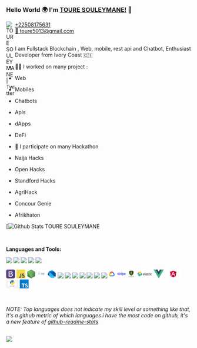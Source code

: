 ### Hello World 🌍 I'm [TOURE SOULEYMANE!](https://github.com/toure5013) 👋


<a href="tel:+2250708175631">
  <img align="left" alt="TOURE SOULEYMANE | Twitter" width="24px" src="/assets/whatsapp.png"/> +22508175631
</a> 
<br />

<a href="mailto:toure5013@gmail.com">
   📧 toure5013@gmail.com
</a> 

<br />
<br />

I am Fullstack Blockchain , Web, mobile, rest api and Chatbot, Enthusiast Developer from Ivory Coast 🇨🇮

- 👨‍💻 I worked on many project : 
- Web
- Mobiles
- Chatbots
- Apis
- dApps
- DeFi


- 🥇 I participate on many Hackathon
- Naija Hacks
- Open Hacks
- Standford Hacks
- AgriHack
- Concour Genie
- Afrikhaton

<!-- <img align="center" src="https://github-readme-stats.vercel.app/api?username=SOULEYMANE&show_icons=true&include_all_commits=true&theme=algolia" alt="Anurag's github stats"/> -->

[![Github Stats TOURE SOULEYMANE](https://github-readme-stats.vercel.app/api?username=toure5013&show_icons=true&include_all_commits=true&theme=algolia)


<br/>

**Languages and Tools:**

<code><img height="24px" src="https://hardhat.org/assets/img/Hardhat-logo.652a7049.svg"></code>
<code><img height="24px" src="https://inceptum-stor.icons8.com/yXEWLRxaFke7/400px-Solidity.png"></code>
<code><img height="24px" src="https://www.trufflesuite.com/img/homepage-hero-sept2021.svg"></code>
<code><img height="24px" src="https://repository-images.githubusercontent.com/24655114/c71c5800-6a8c-11e9-9117-8ec357c9f69e"></code>
<code><img height="24px" src="https://esp.ethereum.foundation/static/f8b753af4c23eb1e1c0896b62a37de8a/69585/ethers-js.png"></code>

<code><img height="24px" src="https://raw.githubusercontent.com/github/explore/80688e429a7d4ef2fca1e82350fe8e3517d3494d/topics/bootstrap/bootstrap.png"></code>
<code><img height="24px" src="https://raw.githubusercontent.com/github/explore/80688e429a7d4ef2fca1e82350fe8e3517d3494d/topics/javascript/javascript.png"></code>
<code><img height="24px" src="https://raw.githubusercontent.com/github/explore/80688e429a7d4ef2fca1e82350fe8e3517d3494d/topics/nodejs/nodejs.png"></code>
<code><img height="24px" src="https://raw.githubusercontent.com/github/explore/80688e429a7d4ef2fca1e82350fe8e3517d3494d/topics/java/java.png"></code>
<code><img height="24px" src="https://raw.githubusercontent.com/github/explore/80688e429a7d4ef2fca1e82350fe8e3517d3494d/topics/dart/dart.png"></code>
<code><img height="24px" src="./assets/docker.png"></code>
<code><img height="24px" src="./assets/flutter.png"></code>
<code><img height="24px" src="./assets/adonis.svg"></code>
<code><img height="24px" src="./assets/mongo.png"></code>
<code><img height="24px" src="./assets/mysql.png"></code>
<code><img height="24px" src="./assets/chat-bot.png"></code>
<code><img height="24px" src="./assets/caprover.png"></code>
<code><img height="24px" src="./assets/el_mg_cloug.png"></code>
<code><img height="24px" src="./assets/vue.png"></code>
<code><img height="24px" src="./assets/angular-logo.png"></code>
<code><img height="24px" src="./assets/python.png"></code>
<code><img height="24px" src="./assets/typescript.png"></code>

<br/>

*NOTE: Top languages does not indicate my skill level or something like that, it's a github metric of which languages i have the most code on github, it's a new feature of [github-readme-stats](https://github.com/toure5013/github-readme-stats)*

<br/>

<img align="left" src="https://github-readme-stats.vercel.app/api/top-langs/?username=toure5013&layout=compact&theme=algolia"/>
